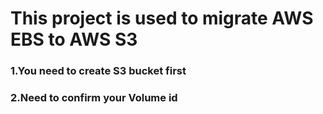 # This project is used to migrate AWS EBS to AWS S3

### 1.You need to create S3 bucket first

### 2.Need to confirm your Volume id



[AWS]: https://aws.amazon.com/premiumsupport/knowledge-center/ebs-copy-snapshot-data-s3-create-volume/	"EBS snapshot data to Amazon S3"

